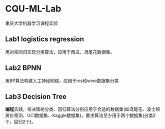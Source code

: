 # CQU-ML-Lab
重庆大学机器学习课程实验

## Lab1 logistics regression

用对率回归实现分类算法，应用于西瓜、鸢尾花数据集。

## Lab2 BPNN 

用BP算法构建人工神经网络，应用于iris和wine数据集分类

## Lab3 Decision Tree

**编程**实践，将决策树分类、回归算法分别应用于合适的数据集(如鸢尾花、波士顿房价预测、UCI数据集、Kaggle数据集)，要求算法至少用于两个数据集(分类2个，回归2个)。
